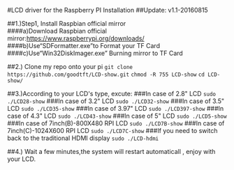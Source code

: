 #LCD driver for the Raspberry PI Installation
##Update: 
v1.1-20160815
  
##1.)Step1, Install Raspbian official mirror  
  ####a)Download Raspbian official mirror:https://www.raspberrypi.org/downloads/
  ####b)Use“SDFormatter.exe”to Format your TF Card
  ####c)Use“Win32DiskImager.exe” Burning mirror to TF Card
     
##2.) Clone my repo onto your pi
```git clone https://github.com/goodtft/LCD-show.git``` 
```chmod -R 755 LCD-show``` 
```cd LCD-show/```  
  
##3.)According to your LCD's type, excute:
###In case of 2.8" LCD
  ```sudo ./LCD28-show```
###In case of 3.2" LCD
  ```sudo ./LCD32-show```
###In case of 3.5" LCD
  ```sudo ./LCD35-show```
###In case of 3.97" LCD
  ```sudo ./LCD397-show```
###In case of 4.3" LCD
  ```sudo ./LCD43-show```
###In case of 5" LCD
  ```sudo ./LCD5-show```
###In case of 7inch(B)-800X480 RPI LCD
  ```sudo ./LCD7B-show```
###In case of 7inch(C)-1024X600 RPI LCD
  ```sudo ./LCD7C-show```
###If you need to switch back to the traditional HDMI display
  ```sudo ./LCD-hdmi```

##4.) Wait a few minutes,the system will restart automaticall , enjoy with your LCD.

